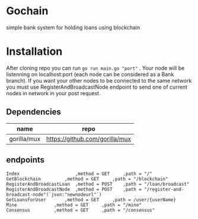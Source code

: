 # Gochain
simple bank system for holding loans using blockchain 

# Installation
After cloning repo you can run `go run main.go "port"` . Your node will be listenning on localhost:port (each node can be considered as a Bank branch).
If you want your other nodes to be connected to the same network you must use RegisterAndBroadcastNode endpoint to send one of current nodes in network in your post request.

## Dependencies
name     | repo
------------- | -------------
  gorilla/mux | https://github.com/gorilla/mux

## endpoints
	Index  	       	          ,method = GET  	,path = "/"
	GetBlockchain 		  ,method = GET  	,path = "/blockchain"
	RegisterAndBroadcastLoan  ,method = POST  	,path = "/loan/broadcast"
	RegisterAndBroadcastNode  ,method = POST  	,path = "/register-and-broadcast-node"(`json:"newnodeurl"`)
	GetLoansForUser  	  ,method = GET  	,path = /user/{userName}
	Mine  			  ,method = GET  	,path = "/mine"
	Consensus  		  ,method = GET  	,path = "/consensus"
		


